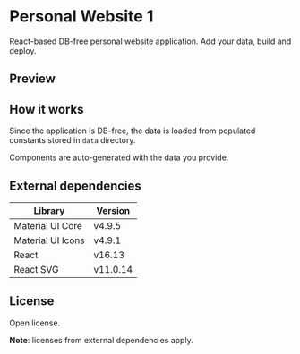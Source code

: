 # Personal Website 1

React-based DB-free personal website application. Add your data, build and deploy.

## Preview
[whole_page]: https://github.com/VaidasTheDev/personal-website/tree/master/src/images/readme-1.png "Whole page"
[body_content]: https://github.com/VaidasTheDev/personal-website/tree/master/src/images/readme-2.png "Body content"

## How it works

Since the application is DB-free, the data is loaded from populated constants stored in `data` directory.

Components are auto-generated with the data you provide.

## External dependencies
| Library           | Version   |
|-------------------|-----------|
| Material UI Core  | v4.9.5    |
| Material UI Icons | v4.9.1    |
| React             | v16.13    |
| React SVG         | v11.0.14  |

## License
Open license.

**Note**: licenses from external dependencies apply.
